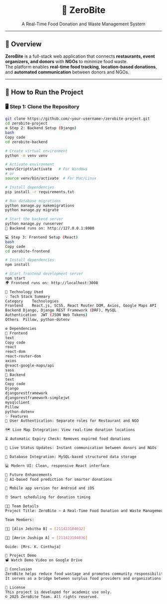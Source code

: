 <h1 align="center">🍴 ZeroBite</h1>
<p align="center">A Real-Time Food Donation and Waste Management System</p>

---

## 🧠 Overview

**ZeroBite** is a full-stack web application that connects **restaurants, event organizers, and donors** with **NGOs** to minimize food waste.  
The platform enables **real-time food tracking**, **location-based donations**, and **automated communication** between donors and NGOs.

---

## 🚀 How to Run the Project

### 🖥️ Step 1: Clone the Repository
```bash
git clone https://github.com/<your-username>/zerobite-project.git
cd zerobite-project
⚙️ Step 2: Backend Setup (Django)
bash
Copy code
cd zerobite-backend

# Create virtual environment
python -m venv venv

# Activate environment
venv\Scripts\activate   # For Windows
# or
source venv/bin/activate  # For Mac/Linux

# Install dependencies
pip install -r requirements.txt

# Run database migrations
python manage.py makemigrations
python manage.py migrate

# Start the backend server
python manage.py runserver
📍 Backend runs on: http://127.0.0.1:8000

💻 Step 3: Frontend Setup (React)
bash
Copy code
cd zerobite-frontend

# Install dependencies
npm install

# Start frontend development server
npm start
🌍 Frontend runs on: http://localhost:3000

🧩 Technology Used
💡 Tech Stack Summary
Category	Technologies
Frontend	React.js, SCSS, React Router DOM, Axios, Google Maps API
Backend	Django, Django REST Framework (DRF), MySQL
Authentication	JWT (JSON Web Tokens)
Others	Pillow, python-dotenv

⚙️ Dependencies
🧠 Frontend
text
Copy code
react
react-dom
react-router-dom
axios
@react-google-maps/api
sass
🧠 Backend
text
Copy code
Django
djangorestframework
djangorestframework-simplejwt
mysqlclient
Pillow
python-dotenv
✨ Features
🔐 User Authentication: Separate roles for Restaurant and NGO

🗺️ Live Map Integration: View real-time donation locations

⏳ Automatic Expiry Check: Removes expired food donations

🔔 Live Status Updates: Instant communication between donors and NGOs

🧮 Database Integration: MySQL-based structured data storage

💻 Modern UI: Clean, responsive React interface

🚧 Future Enhancements
🤖 AI-based food prediction for smarter donations

📱 Mobile app version for Android and iOS

⏰ Smart scheduling for donation timing

👩‍💻 Team Details
Project Title: ZeroBite – A Real-Time Food Donation and Waste Management System

Team Members:

🧑‍🎓 [Alin Jebitha B] – [211423104032]

👩‍🎓 [Amrin Joshiga A] – [211423104036]

Guide: [Mrs. K. Cinthuja]

🎥 Project Demo
📽️ Watch Demo Video on Google Drive

🧾 Conclusion
ZeroBite helps reduce food wastage and promotes community responsibility by connecting donors and NGOs through real-time technology.
It serves as a bridge between surplus food providers and organizations in need.

📜 License
This project is developed for academic use only.
© 2025 ZeroBite Team. All rights reserved.

